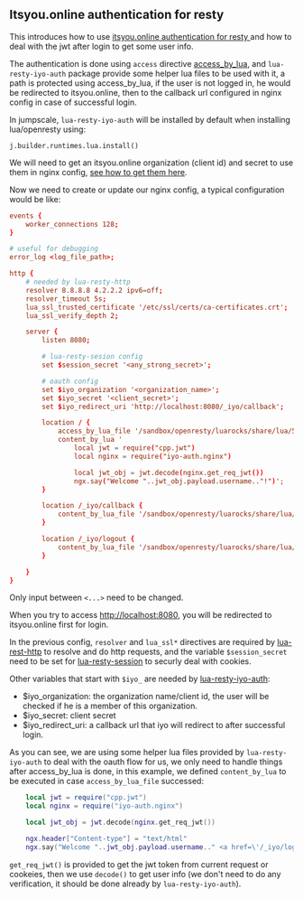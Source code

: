 ## Itsyou.online authentication for resty

This introduces how to use [itsyou.online authentication for resty ](lua-resty-iyo-auth) and how to deal with the jwt after login to get some user info.

The authentication is done using `access` directive [access_by_lua](https://github.com/openresty/lua-nginx-module#access_by_lua), and `lua-resty-iyo-auth` package provide some helper lua files to be used with it, a path is protected using access_by_lua, if the user is not logged in, he would be redirected to itsyou.online, then to the callback url configured in nginx config in case of successful login.


In jumpscale, `lua-resty-iyo-auth` will be installed by default when installing lua/openresty using:

`j.builder.runtimes.lua.install()`


We will need to get an itsyou.online organization (client id) and secret to use them in nginx config, [see how to get them here](iyo_api_key.md).


Now we need to create or update our nginx config, a typical configuration would be like:

```conf
events {
    worker_connections 128;
}

# useful for debugging
error_log <log_file_path>;

http {
    # needed by lua-resty-http
    resolver 8.8.8.8 4.2.2.2 ipv6=off;
    resolver_timeout 5s;
    lua_ssl_trusted_certificate '/etc/ssl/certs/ca-certificates.crt';
    lua_ssl_verify_depth 2;

    server {
        listen 8080;

        # lua-resty-sesion config
        set $session_secret '<any_strong_secret>';

        # oauth config
        set $iyo_organization '<organization_name>';
        set $iyo_secret '<client_secret>';
        set $iyo_redirect_uri 'http://localhost:8080/_iyo/callback';

        location / {
            access_by_lua_file '/sandbox/openresty/luarocks/share/lua/5.1/iyo-login.lua';
            content_by_lua '
                local jwt = require("cpp.jwt")
                local nginx = require("iyo-auth.nginx")

                local jwt_obj = jwt.decode(nginx.get_req_jwt())
                ngx.say("Welcome "..jwt_obj.payload.username.."!")';
        }

        location /_iyo/callback {
            content_by_lua_file '/sandbox/openresty/luarocks/share/lua/5.1/iyo-callback.lua';
        }

        location /_iyo/logout {
            content_by_lua_file '/sandbox/openresty/luarocks/share/lua/5.1/iyo-logout.lua';
        }

    }
}
```

Only input between `<...>` need to be changed.

When you try to access [http://localhost:8080](http://localhost:8080), you will be redirected to itsyou.online first for login.

In the previous config, `resolver` and `lua_ssl*` directives are required by [lua-rest-http](https://github.com/ledgetech/lua-resty-http) to resolve and do http requests, and the variable `$session_secret` need to be set for [lua-resty-session](https://github.com/bungle/lua-resty-session) to securly deal with cookies.

Other variables that start with `$iyo_` are needed by [lua-resty-iyo-auth](https://github.com/threefoldtech/lua-resty-iyo-auth):

* $iyo_organization: the organization name/client id, the user will be checked if he is a member of this organization.
* $iyo_secret: client secret
* $iyo_redirect_uri: a callback url that iyo will redirect to after successful login.

As you can see, we are using some helper lua files provided by `lua-resty-iyo-auth` to deal with the oauth flow for us, we only need to handle things after access_by_lua is done, in this example, we defined `content_by_lua` to be executed in case `access_by_lua_file` successed:

```lua
    local jwt = require("cpp.jwt")
    local nginx = require("iyo-auth.nginx")

    local jwt_obj = jwt.decode(nginx.get_req_jwt())

    ngx.header["Content-type"] = "text/html"
    ngx.say("Welcome "..jwt_obj.payload.username.." <a href=\'/_iyo/logout\'>Logout...</a>")';
```

`get_req_jwt()` is provided to get the jwt token from current request or cookeies, then we use `decode()` to get user info (we don't need to do any verification, it should be done already by `lua-resty-iyo-auth`).

